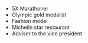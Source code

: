 - 5X Marathoner
- Olympic gold medalist
- Fashion model
- Michelin star restaurant
- Adviser to the vice president
